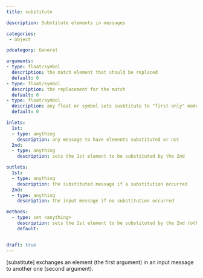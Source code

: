 ```yaml
---
title: substitute

description: Substitute elements in messages

categories:
 - object

pdcategory: General

arguments:
- type: float/symbol
  description: the match element that should be replaced 
  default: 0
- type: float/symbol
  description: the replacement for the match 
  default: 0
- type: float/symbol
  description: any float or symbol sets susbtitute to "first only" mode
  default: 0

inlets:
  1st:
  - type: anything
    description: any message to have elements substituted or not
  2nd:
  - type: anything
    description: sets the 1st element to be substituted by the 2nd

outlets:
  1st:
  - type: anything
    description: the substituted message if a substitution occurred
  2nd:
  - type: anything
    description: the input message if no substitution occurred

methods:
  - type: set <anything>
    description: sets the 1st element to be substituted by the 2nd (other elements are ignored)
    default: 


draft: true
---
```


[substitute] exchanges an element (the first argument) in an input message to another one (second argument).
